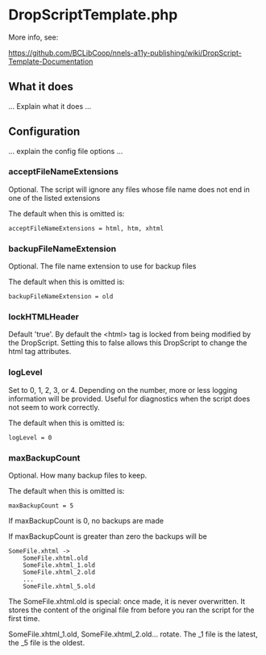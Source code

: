 # DropScriptTemplate.php

More info, see:

https://github.com/BCLibCoop/nnels-a11y-publishing/wiki/DropScript-Template-Documentation

## What it does

... Explain what it does ...

## Configuration

... explain the config file options ...

### acceptFileNameExtensions

Optional. The script will ignore any files whose file name does not end in one of the listed extensions

The default when this is omitted is:

    acceptFileNameExtensions = html, htm, xhtml

### backupFileNameExtension

Optional. The file name extension to use for backup files

The default when this is omitted is:

    backupFileNameExtension = old

### lockHTMLHeader

Default 'true'. By default the &lt;html&gt; tag is locked from being modified by the 
DropScript. Setting this to false allows this DropScript to change the html tag attributes.

### logLevel

Set to 0, 1, 2, 3, or 4. Depending on the number, more or less logging information will be
provided. Useful for diagnostics when the script does not seem to work correctly.

The default when this is omitted is:

    logLevel = 0

### maxBackupCount

Optional. How many backup files to keep.

The default when this is omitted is:

    maxBackupCount = 5

If maxBackupCount is 0, no backups are made

If maxBackupCount is greater than zero the backups will be

    SomeFile.xhtml ->
        SomeFile.xhtml.old
        SomeFile.xhtml_1.old
        SomeFile.xhtml_2.old
        ...
        SomeFile.xhtml_5.old

The SomeFile.xhtml.old is special: once made, it is never overwritten. It
stores the content of the original file from before you ran the script for the 
first time.

SomeFile.xhtml&lowbar;1.old, SomeFile.xhtml&lowbar;2.old... rotate. The &lowbar;1 file is the latest,
the &lowbar;5 file is the oldest.